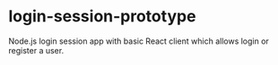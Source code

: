 # login-session-prototype
Node.js login session app with basic React client which allows login or register a user.
